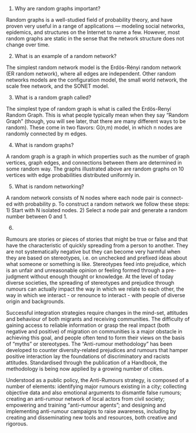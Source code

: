 1. Why are random graphs important?

Random graphs is a well-studied field of probability theory, and have proven very useful in a range of applications — modeling social networks, epidemics, and structures on the Internet to name a few. However, most random graphs are static in the sense that the network structure does not change over time.

2. What is an example of a random network?

The simplest random network model is the Erdös-Rényi random network (ER random network), where all edges are independent. Other random networks models are the configuration model, the small world network, the scale free network, and the SONET model.

3. What is a random graph called?

The simplest type of random graph is what is called the Erdös-Renyí Random Graph. This is what people typically mean when they say “Random Graph” (though, you will see later, that there are many different ways to be random). These come in two flavors: G(n,m) model, in which n nodes are randomly connected by m edges.

4. What is random graphs?

A random graph is a graph in which properties such as the number of graph vertices, graph edges, and connections between them are determined in some random way. The graphs illustrated above are random graphs on 10 vertices with edge probabilities distributed uniformly in.

5. What is random networking?

A random network consists of N nodes where each node pair is connect- ed with probability p. To construct a random network we follow these steps: 1) Start with N isolated nodes. 2) Select a node pair and generate a random number between 0 and 1.

6. 


Rumours are stories or pieces of stories that might be true or false and that have the characteristic of quickly spreading from a person to another. They are not systematically negative but they can become very harmful when they are based on stereotypes, i.e. on unchecked and prefixed ideas about what someone or something is like. Stereotypes feed into prejudice, which is an unfair and unreasonable opinion or feeling formed through a pre-judgment without enough thought or knowledge. At the level of today diverse societies, the spreading of stereotypes and prejudice through rumours can actually impact the way in which we relate to each other, the way in which we interact - or renounce to interact - with people of diverse origin and backgrounds.

Successful integration strategies require changes in the mind-set, attitudes and behaviour of both migrants and receiving communities. The difficulty of gaining access to reliable information or grasp the real impact (both negative and positive) of migration on communities is a major obstacle in achieving this goal, and people often tend to form their views on the basis of “myths” or stereotypes. The “Anti-rumour methodology” has been developed to counter diversity-related prejudices and rumours that hamper positive interaction lay the foundations of discriminatory and racists attitudes. Standardised through the publication of a Handbook, the methodology is being now applied by a growing number of cities.

Understood as a public policy, the Anti-Rumours strategy, is composed of a number of elements: identifying major rumours existing in a city; collecting objective data and also emotional arguments to dismantle false rumours; creating an anti-rumour network of local actors from civil society; empowering and training “anti-rumour agents”; and designing and implementing anti-rumour campaigns to raise awareness, including by creating and disseminating new tools and resources, both creative and rigorous.
